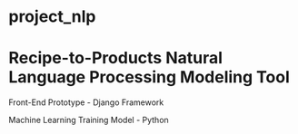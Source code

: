 # project_nlp

# Recipe-to-Products Natural Language Processing Modeling Tool

Front-End Prototype - Django Framework

Machine Learning Training Model - Python
